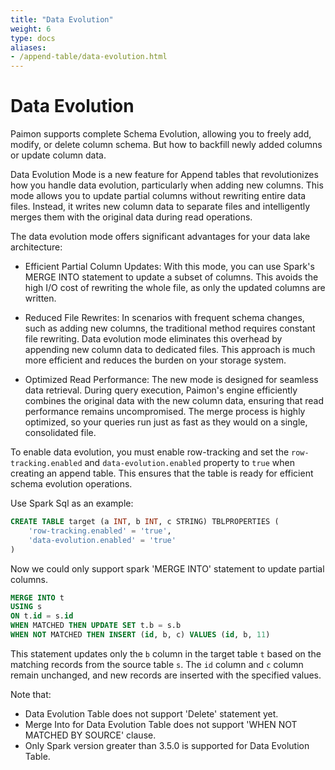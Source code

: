 ```yaml
---
title: "Data Evolution"
weight: 6
type: docs
aliases:
- /append-table/data-evolution.html
---
```

<!--
Licensed to the Apache Software Foundation (ASF) under one
or more contributor license agreements.  See the NOTICE file
distributed with this work for additional information
regarding copyright ownership.  The ASF licenses this file
to you under the Apache License, Version 2.0 (the
"License"); you may not use this file except in compliance
with the License.  You may obtain a copy of the License at

  http://www.apache.org/licenses/LICENSE-2.0

Unless required by applicable law or agreed to in writing,
software distributed under the License is distributed on an
"AS IS" BASIS, WITHOUT WARRANTIES OR CONDITIONS OF ANY
KIND, either express or implied.  See the License for the
specific language governing permissions and limitations
under the License.
-->

# Data Evolution

Paimon supports complete Schema Evolution, allowing you to freely add, modify, or delete column schema. But how to
backfill newly added columns or update column data.

Data Evolution Mode is a new feature for Append tables that revolutionizes how you handle data evolution, 
particularly when adding new columns. This mode allows you to update partial columns without rewriting entire data
files. Instead, it writes new column data to separate files and intelligently merges them with the original data
during read operations.

The data evolution mode offers significant advantages for your data lake architecture:

* Efficient Partial Column Updates: With this mode, you can use Spark's MERGE INTO statement to update a subset of columns. This avoids the high I/O cost of rewriting the whole file, as only the updated columns are written.

* Reduced File Rewrites: In scenarios with frequent schema changes, such as adding new columns, the traditional method requires constant file rewriting. Data evolution mode eliminates this overhead by appending new column data to dedicated files. This approach is much more efficient and reduces the burden on your storage system.

* Optimized Read Performance: The new mode is designed for seamless data retrieval. During query execution, Paimon's engine efficiently combines the original data with the new column data, ensuring that read performance remains uncompromised. The merge process is highly optimized, so your queries run just as fast as they would on a single, consolidated file.

To enable data evolution, you must enable row-tracking and set the `row-tracking.enabled` and `data-evolution.enabled` property to `true` when creating an append table. This ensures that the table is ready for efficient schema evolution operations.

Use Spark Sql as an example:

```sql
CREATE TABLE target (a INT, b INT, c STRING) TBLPROPERTIES (
    'row-tracking.enabled' = 'true',
    'data-evolution.enabled' = 'true'
)
```

Now we could only support spark 'MERGE INTO' statement to update partial columns.

```sql
MERGE INTO t
USING s
ON t.id = s.id
WHEN MATCHED THEN UPDATE SET t.b = s.b
WHEN NOT MATCHED THEN INSERT (id, b, c) VALUES (id, b, 11)
```

This statement updates only the `b` column in the target table `t` based on the matching records from the source table
`s`. The `id` column and `c` column remain unchanged, and new records are inserted with the specified values.

Note that: 
* Data Evolution Table does not support 'Delete' statement yet.
* Merge Into for Data Evolution Table does not support 'WHEN NOT MATCHED BY SOURCE' clause.
* Only Spark version greater than 3.5.0 is supported for Data Evolution Table.
